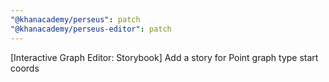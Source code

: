 ```yaml
---
"@khanacademy/perseus": patch
"@khanacademy/perseus-editor": patch
---
```


[Interactive Graph Editor: Storybook] Add a story for Point graph type start coords
